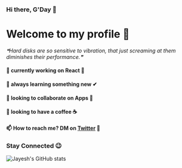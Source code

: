 ### Hi there, G'Day 👋
# Welcome to my profile 🙌

<!--STARTS_HERE_QUOTE_README-->
<i>❝Hard disks are so sensitive to vibration, that just screaming at them diminishes their performance.❞</i>
<!--ENDS_HERE_QUOTE_README-->

#### 🔭 currently working on React 🌟
#### 🌱 always learning something new ✔
#### 👯 looking to collaborate on Apps 🎉
#### 🤔 looking to have a coffee ☕
#### 📫 How to reach me? DM on [Twitter](https://twitter.com/jayeshomg) 📱

### Stay Connected 😉

![Jayesh's GitHub stats](https://github-readme-stats.vercel.app/api?username=jayeshtiwari03)
